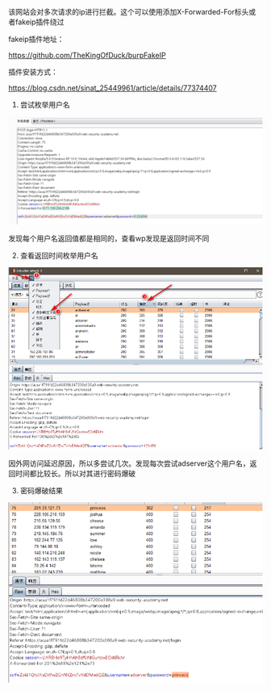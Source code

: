 该网站会对多次请求的ip进行拦截。这个可以使用添加X-Forwarded-For标头或者fakeip插件绕过

fakeip插件地址：

https://github.com/TheKingOfDuck/burpFakeIP

插件安装方式：

https://blog.csdn.net/sinat_25449961/article/details/77374407



1. 尝试枚举用户名

![](https://raw.githubusercontent.com/h1iba1/h1iba1.github.io/refs/heads/master/_posts/portswigger-labs/认证方式/images/E4D26EAAA20B4C479E1DBCDF02FBC755clipboard.png)



发现每个用户名返回值都是相同的，查看wp发现是返回时间不同



2. 查看返回时间枚举用户名

![](https://raw.githubusercontent.com/h1iba1/h1iba1.github.io/refs/heads/master/_posts/portswigger-labs/认证方式/images/8D01BC02DB3F472AB758E1C8DFEB0033clipboard.png)

因外网访问延迟原因，所以多尝试几次。发现每次尝试adserver这个用户名，返回时间都比较长。所以对其进行密码爆破



3. 密码爆破结果

![](https://raw.githubusercontent.com/h1iba1/h1iba1.github.io/refs/heads/master/_posts/portswigger-labs/认证方式/images/980F355F8CE84AB2AA19A2BB77FE0FFBclipboard.png)

